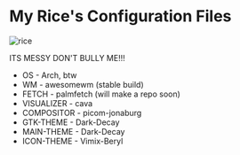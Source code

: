 # My Rice's Configuration Files

![rice](https://user-images.githubusercontent.com/118438453/205562244-abbe1b92-1f38-4dd5-8a99-f7b16b3de8d2.png)

ITS MESSY DON'T BULLY ME!!!

* OS - Arch, btw
* WM - awesomewm (stable build)
* FETCH - palmfetch (will make a repo soon)
* VISUALIZER - cava
* COMPOSITOR - picom-jonaburg
* GTK-THEME - Dark-Decay
* MAIN-THEME - Dark-Decay
* ICON-THEME - Vimix-Beryl
